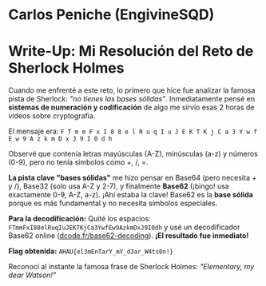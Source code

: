 # Carlos Peniche (EngivineSQD)

# Write-Up: Mi Resolución del Reto de Sherlock Holmes

Cuando me enfrenté a este reto, lo primero que hice fue analizar la famosa pista de Sherlock: *"no tienes las bases sólidas"*. Inmediatamente pensé en **sistemas de numeración y codificación** de algo me sirvio esas 2 horas de videos sobre cryptografia.

El mensaje era: `F T m m F x I 8 8 e l R u q I u J E K T K j C a 3 Y w f E w 9 A z k m D x J 9 I 0 d h`

Observé que contenía letras mayúsculas (A-Z), minúsculas (a-z) y números (0-9), pero no tenía símbolos como +, /, =.

**La pista clave "bases sólidas"** me hizo pensar en Base64 (pero necesita + y /), Base32 (solo usa A-Z y 2-7), y finalmente **Base62** (¡bingo! usa exactamente 0-9, A-Z, a-z). ¡Ahí estaba la clave! Base62 es la **base sólida** porque es más fundamental y no necesita símbolos especiales.

**Para la decodificación:** Quité los espacios: `FTmmFxI88elRuqIuJEKTKjCa3YwfEw9AzkmDxJ9I0dh` y usé un decodificador Base62 online ([dcode.fr/base62-decoding](https://www.dcode.fr/base62-decoding)). **¡El resultado fue inmediato!**

**Flag obtenida:** `AHAU{el3mEnTarY_mY_d3ar_W4ts0n!}`

Reconocí al instante la famosa frase de Sherlock Holmes: *"Elementary, my dear Watson!"*